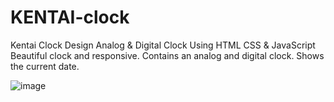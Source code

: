 # KENTAI-clock


Kentai Clock Design
Analog & Digital Clock Using HTML CSS & JavaScript
Beautiful clock and responsive.
Contains an analog and digital clock.
Shows the current date.

![image](https://github.com/Arshad3908/KENTAI-clock/assets/125365781/e78c6887-aec8-4679-a2f6-31cb6b4ba973)
